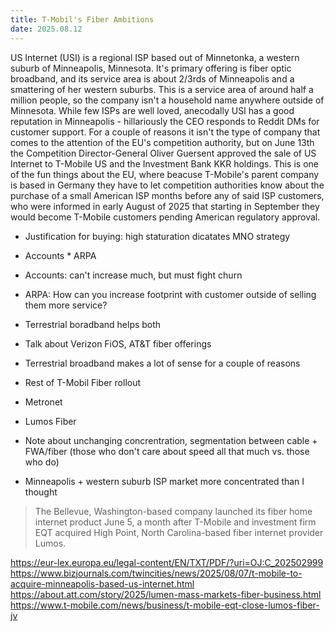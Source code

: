 ```yaml
---
title: T-Mobil's Fiber Ambitions
date: 2025.08.12
---
```



US Internet (USI) is a regional ISP based out of Minnetonka, a western suburb of Minneapolis, Minnesota. It's primary offering is fiber optic broadband, and its service area is about 2/3rds of Minneapolis and a smattering of her western suburbs. This is a service area of around half a million people, so the company isn't a household name anywhere outside of Minnesota. While few ISPs are well loved, anecodally USI has a good reputation in Minneapolis - hillariously the CEO responds to Reddit DMs for customer support. For a couple of reasons it isn't the type of company that comes to the attention of the EU's competition authority, but on June 13th the Competition Director-General Oliver Guersent approved the sale of US Internet to T-Mobile US and the Investment Bank KKR holdings. This is one of the fun things about the EU, where beacuse T-Mobile's parent company is based in Germany they have to let competition authorities know about the purchase of a small American ISP months before any of said ISP customers, who were informed in early August of 2025 that starting in September they would become T-Mobile customers pending American regulatory
approval.

- Justification for buying: high staturation dicatates MNO strategy
 - Accounts * ARPA
 - Accounts: can't increase much, but must fight churn
 - ARPA: How can you increase footprint with customer outside of selling them more service?
 - Terrestrial boradband helps both
 - Talk about Verizon FiOS, AT&T fiber offerings
 - Terrestrial broadband makes a lot of sense for a couple of reasons
 - Rest of T-Mobil Fiber rollout
  - Metronet
  - Lumos Fiber


- Note about unchanging concrentration, segmentation between cable + FWA/fiber (those who don't care about speed all that much vs. those who do)
- Minneapolis + western suburb ISP market more concentrated than I thought


> The Bellevue, Washington-based company launched its fiber home internet product June 5, a month after T-Mobile and investment firm EQT acquired High Point, North Carolina-based fiber internet provider Lumos.



https://eur-lex.europa.eu/legal-content/EN/TXT/PDF/?uri=OJ:C_202502999
https://www.bizjournals.com/twincities/news/2025/08/07/t-mobile-to-acquire-minneapolis-based-us-internet.html
https://about.att.com/story/2025/lumen-mass-markets-fiber-business.html
https://www.t-mobile.com/news/business/t-mobile-eqt-close-lumos-fiber-jv

